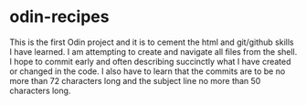 # odin-recipes

This is the first Odin project and it is to cement the html and git/github skills I have learned. I am attempting to create and navigate all files from the shell. I hope to commit early and often describing succinctly what I have created or changed in the code. I also have to learn that the commits are to be no more than 72 characters long and the subject line no more than 50 characters long.
